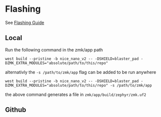 # Flashing
See [Flashing Guide](https://zmk.dev/docs/development/build-flash)
## Local
Run the following command in the zmk/app path
```
west build --pristine -b nice_nano_v2 -- -DSHIELD=blaster_pad -DZMK_EXTRA_MODULES="absolute/path/to/this/repo"
```
alternativly the `-s /path/to/zmk/app` flag can be added to be run anywhere
```shell
west build --pristine -b nice_nano_v2 -- -DSHIELD=blaster_pad -DZMK_EXTRA_MODULES="absolute/path/to/this/repo" -s /path/to/zmk/app
```
the above command generates a file in `zmk/app/build/zephyr/zmk.uf2`
## Github